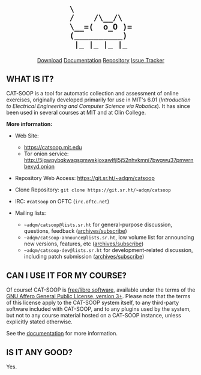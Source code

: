 <div style="text-align:center; width:100%;" margin-top:0px;>
<pre style="font-weight:bold;line-height:1.1;background-color:transparent;border-color:transparent;font-size:16pt;text-align:left;display:inline-block; margin-top:0px;">
\
/    /\__/\
\__=(  o_O )=
(__________)
 |_ |_ |_ |_
</pre>
</div>

<center>
<a class="btn btn-catsoop" href="https://hz.mit.edu/git/catsoop/catsoop/archive/current_release.zip">Download</a>
<a class="btn btn-catsoop" href="COURSE/docs">Documentation</a>
<a class="btn btn-catsoop" href="https://git.sr.ht/~adqm/catsoop">Repository</a>
<a class="btn btn-catsoop" href="https://todo.sr.ht/~adqm/catsoop">Issue Tracker</a>
</center>


## WHAT IS IT?

CAT-SOOP is a tool for automatic collection and assessment of online exercises,
originally developed primarily for use in MIT's 6.01 (_Introduction to
Electrical Engineering and Computer Science via Robotics_).  It has since been
used in several courses at MIT and at Olin College.

**More information:**

* Web Site:
    * <https://catsoop.mit.edu>
    * Tor onion service: <http://5jqwpybqkwagsgmwskjoxawlfjl5j52nhvkmni7bwgwu37pmwrnbexyd.onion>

* Repository Web Access: <https://git.sr.ht/~adqm/catsoop>

* Clone Repository:
    `git clone https://git.sr.ht/~adqm/catsoop`

* IRC: `#catsoop` on OFTC (`irc.oftc.net`)

* Mailing lists:

    * `~adqm/catsoop@lists.sr.ht` for general-purpose discussion, questions, feedback ([archives/subscribe](https://lists.sr.ht/~adqm/catsoop))
    * `~adqm/catsoop-announce@lists.sr.ht`, low volume list for announcing new versions, features, etc ([archives/subscribe](https://lists.sr.ht/~adqm/catsoop-announce))
    * `~adqm/catsoop-dev@lists.sr.ht` for development-related discussion, including patch submission ([archives/subscribe](https://lists.sr.ht/~adqm/catsoop-dev))

## CAN I USE IT FOR MY COURSE?

Of course!  CAT-SOOP is [free/libre
software](https://www.gnu.org/philosophy/free-sw.html), available under the
terms of the [GNU Affero General Public License, version 3+](BASE/cs_util/license).
Please note that the terms of this license apply to the CAT-SOOP system itself,
to any third-party software included with CAT-SOOP, and to any plugins used by
the system, but not to any course material hosted on a CAT-SOOP instance,
unless explicitly stated otherwise.

See the [documentation](COURSE/docs) for more information.

## IS IT ANY GOOD?

Yes.
